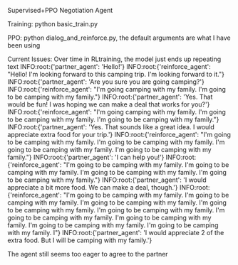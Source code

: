 Supervised+PPO Negotiation Agent

Training:
    python basic_train.py

PPO:
    python dialog_and_reinforce.py, the default arguments are what I have been using


Current Issues:
Over time in RLtraining, the model just ends up repeating text
    INFO:root:{'partner_agent': 'Hello!'}
    INFO:root:{'reinforce_agent': "Hello! I'm looking forward to this camping trip. I'm looking forward to it."}
    INFO:root:{'partner_agent': 'Are you sure you are going camping?'}
    INFO:root:{'reinforce_agent': "I'm going camping with my family. I'm going to be camping with my family."}
    INFO:root:{'partner_agent': 'Yes. That would be fun! I was hoping we can make a deal that works for you?'}
    INFO:root:{'reinforce_agent': "I'm going camping with my family. I'm going to be camping with my family. I'm going to be camping with my family."}
    INFO:root:{'partner_agent': 'Yes. That sounds like a great idea. I would appreciate extra food for your trip.'}
    INFO:root:{'reinforce_agent': "I'm going to be camping with my family. I'm going to be camping with my family. I'm going to be camping with my family. I'm going to be camping with my family."}
    INFO:root:{'partner_agent': 'I can help you!'}
    INFO:root:{'reinforce_agent': "I'm going to be camping with my family. I'm going to be camping with my family. I'm going to be camping with my family. I'm going to be camping with my family."}
    INFO:root:{'partner_agent': 'I would appreciate a bit more food. We can make a deal, though.'}
    INFO:root:{'reinforce_agent': "I'm going to be camping with my family. I'm going to be camping with my family. I'm going to be camping with my family. I'm going to be camping with my family. I'm going to be camping with my family. I'm going to be camping with my family. I'm going to be camping with my family. I'm going to be camping with my family. I'm going to be camping with my family. I"}
    INFO:root:{'partner_agent': 'I would appreciate 2 of the extra food. But I will be camping with my family.'}

The agent still seems too eager to agree to the partner

